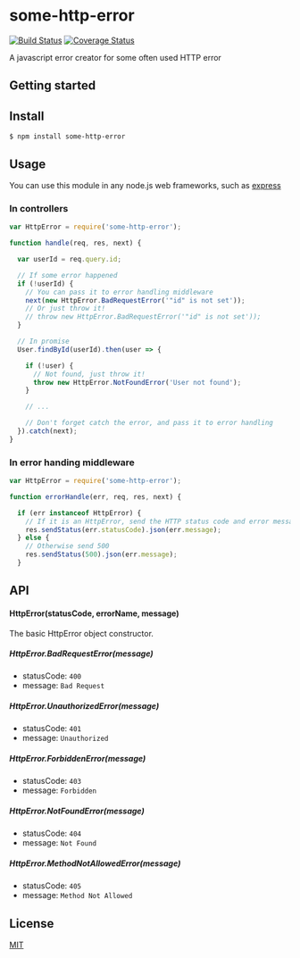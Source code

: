# some-http-error

[![Build Status](https://travis-ci.org/DremyGit/some-http-error.png)](https://travis-ci.org/DremyGit/some-http-error)
[![Coverage Status](https://coveralls.io/repos/github/DremyGit/some-http-error/badge.svg?branch=master)](https://coveralls.io/github/DremyGit/some-http-error?branch=master)

A javascript error creator for some often used HTTP error

## Getting started

## Install

```
$ npm install some-http-error
```

## Usage

You can use this module in any node.js web frameworks, such as
[express](https://github.com/expressjs/express)

### In controllers
```js
var HttpError = require('some-http-error');

function handle(req, res, next) {

  var userId = req.query.id;

  // If some error happened
  if (!userId) {
    // You can pass it to error handling middleware
    next(new HttpError.BadRequestError('"id" is not set'));
    // Or just throw it!
    // throw new HttpError.BadRequestError('"id" is not set'));
  }

  // In promise
  User.findById(userId).then(user => {

    if (!user) {
      // Not found, just throw it!
      throw new HttpError.NotFoundError('User not found');
    }

    // ...

    // Don't forget catch the error, and pass it to error handling
  }).catch(next);
}
```

### In error handing middleware
```js
var HttpError = require('some-http-error');

function errorHandle(err, req, res, next) {

  if (err instanceof HttpError) {
    // If it is an HttpError, send the HTTP status code and error message
    res.sendStatus(err.statusCode).json(err.message);
  } else {
    // Otherwise send 500
    res.sendStatus(500).json(err.message);
  }
```

## API

#### HttpError(statusCode, errorName, message)

The basic HttpError object constructor.

##### HttpError.BadRequestError(message)

+ statusCode: `400`
+ message: `Bad Request`

##### HttpError.UnauthorizedError(message)

+ statusCode: `401`
+ message: `Unauthorized`

##### HttpError.ForbiddenError(message)

+ statusCode: `403`
+ message: `Forbidden`

##### HttpError.NotFoundError(message)

+ statusCode: `404`
+ message: `Not Found`

##### HttpError.MethodNotAllowedError(message)

+ statusCode: `405`
+ message: `Method Not Allowed`

## License

[MIT](https://github.com/DremyGit/some-http-error/blob/master/LICENSE)
